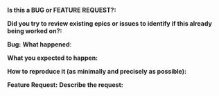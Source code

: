 <!-- This form is for bug reports and feature requests ONLY! 

If you're looking for help check [Stack Overflow](https://stackoverflow.com/questions/tagged/istio) or Slack.
-->

**Is this a BUG or FEATURE REQUEST?:**

**Did you try to review existing epics or issues to identify if this already being worked on?:**

**Bug:**
**What happened**:

**What you expected to happen:**

**How to reproduce it (as minimally and precisely as possible):**

**Feature Request:**
**Describe the request:**
